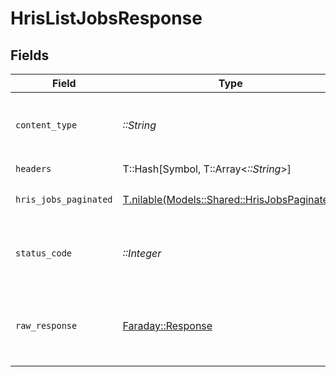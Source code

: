 # HrisListJobsResponse


## Fields

| Field                                                                                    | Type                                                                                     | Required                                                                                 | Description                                                                              |
| ---------------------------------------------------------------------------------------- | ---------------------------------------------------------------------------------------- | ---------------------------------------------------------------------------------------- | ---------------------------------------------------------------------------------------- |
| `content_type`                                                                           | *::String*                                                                               | :heavy_check_mark:                                                                       | HTTP response content type for this operation                                            |
| `headers`                                                                                | T::Hash[Symbol, T::Array<*::String*>]                                                    | :heavy_check_mark:                                                                       | N/A                                                                                      |
| `hris_jobs_paginated`                                                                    | [T.nilable(Models::Shared::HrisJobsPaginated)](../../models/shared/hrisjobspaginated.md) | :heavy_minus_sign:                                                                       | The list of jobs was retrieved.                                                          |
| `status_code`                                                                            | *::Integer*                                                                              | :heavy_check_mark:                                                                       | HTTP response status code for this operation                                             |
| `raw_response`                                                                           | [Faraday::Response](https://www.rubydoc.info/gems/faraday/Faraday/Response)              | :heavy_check_mark:                                                                       | Raw HTTP response; suitable for custom response parsing                                  |